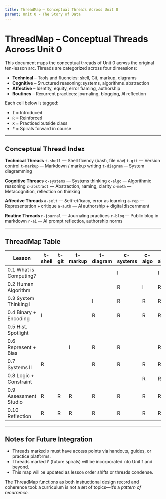 ```yaml
---
title: ThreadMap – Conceptual Threads Across Unit 0
parent: Unit 0 - The Story of Data
---
```


# ThreadMap – Conceptual Threads Across Unit 0

This document maps the conceptual threads of Unit 0 across the original ten-lesson arc. Threads are categorized across four dimensions:

* **Technical** – Tools and fluencies: shell, Git, markup, diagrams
* **Cognitive** – Structured reasoning: systems, algorithms, abstraction
* **Affective** – Identity, equity, error framing, authorship
* **Routines** – Recurrent practices: journaling, blogging, AI reflection

Each cell below is tagged:

* `I` = Introduced
* `R` = Reinforced
* `X` = Practiced outside class
* `F` = Spirals forward in course

---

## Conceptual Thread Index

**Technical Threads**
`t-shell` — Shell fluency (bash, file nav)
`t-git` — Version control
`t-markup` — Markdown / markup writing
`t-diagram` — System diagramming

**Cognitive Threads**
`c-systems` — Systems thinking
`c-algo` — Algorithmic reasoning
`c-abstract` — Abstraction, naming, clarity
`c-meta` — Metacognition, reflection on thinking

**Affective Threads**
`a-self` — Self-efficacy, error as learning
`a-rep` — Representation + critique
`a-auth` — AI authorship + digital discernment

**Routine Threads**
`r-journal` — Journaling practices
`r-blog` — Public blog in markdown
`r-ai` — AI prompt reflection, authorship norms

---

## ThreadMap Table

| Lesson                 | t-shell | t-git | t-markup | t-diagram | c-systems | c-algo | c-abstract | c-meta | a-self | a-rep | a-auth | r-journal | r-blog | r-ai |
| ---------------------- | ------- | ----- | -------- | --------- | --------- | ------ | ---------- | ------ | ------ | ----- | ------ | --------- | ------ | ---- |
| 0.1 What is Computing? |         |       |          |           | I         |        | I          | I      |        |       |        | X         |        |      |
| 0.2 Human Algorithm    |         |       |          |           | R         | I      | R          | R      | R      |       |        |           |        |      |
| 0.3 System Thinking I  |         |       |          | I         | R         | R      | R          | R      |        |       |        | X         |        |      |
| 0.4 Binary + Encoding  | I       |       |          | R         | R         | R      | R          | R      |        |       | I      |           |        |      |
| 0.5 Hist. Spotlight    |         |       |          |           |           |        |            |        | I      | I     | R      | X         | X      |      |
| 0.6 Represent + Bias   |         |       | I        | R         | R         |        | R          | R      | R      | I     | R      | X         | X      | R    |
| 0.7 Systems II         | R       |       |          | R         | R         | R      | R          |        |        |       |        | X         |        |      |
| 0.8 Logic + Constraint |         |       |          |           |           | R      | R          | R      | R      |       |        |           |        |      |
| 0.9 Assessment Studio  | R       | R     | R        | R         | R         | R      | R          | R      | R      | R     | R      |           |        |      |
| 0.10 Reflection        | R       | R     | R        | R         | R         | R      | R          | I      | R      | R     | R      | X         | X      | X    |

---

## Notes for Future Integration

* Threads marked `X` must have access points via handouts, guides, or practice platforms.
* Threads marked `F` (future spirals) will be incorporated into Unit 1 and beyond.
* This map will be updated as lesson order shifts or threads condense.

The ThreadMap functions as both instructional design record and coherence tool: a curriculum is not a set of topics—it’s a *pattern of recurrence.*
